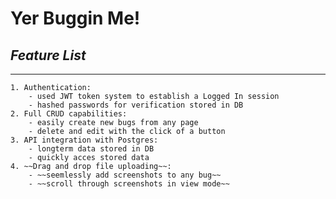 # **Yer Buggin Me!**

## *Feature List*

---
    1. Authentication:
        - used JWT token system to establish a Logged In session
        - hashed passwords for verification stored in DB
    2. Full CRUD capabilities:
        - easily create new bugs from any page
        - delete and edit with the click of a button
    3. API integration with Postgres:
        - longterm data stored in DB
        - quickly acces stored data
    4. ~~Drag and drop file uploading~~:
        - ~~seemlessly add screenshots to any bug~~
        - ~~scroll through screenshots in view mode~~
